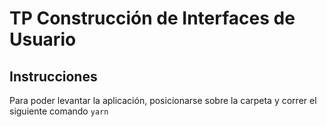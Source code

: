 # TP Construcción de Interfaces de Usuario

## Instrucciones

Para poder levantar la aplicación, posicionarse sobre la carpeta <react> y correr el siguiente comando
```yarn```